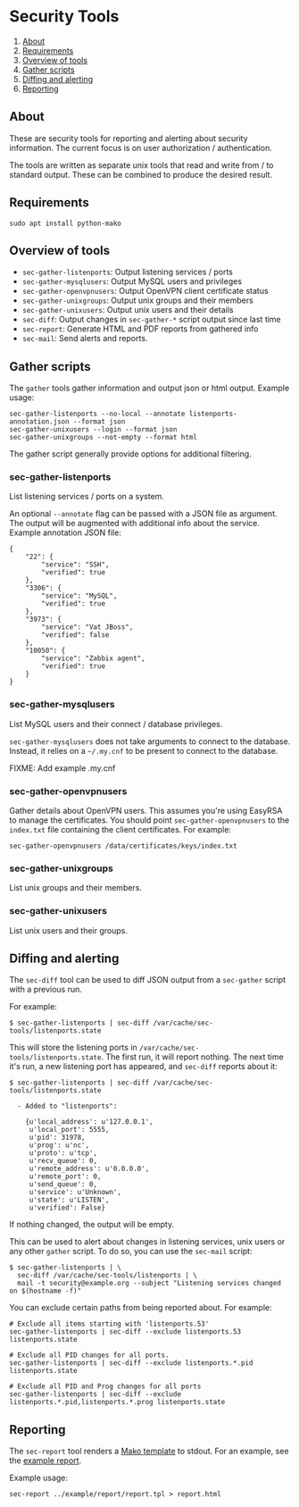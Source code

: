 Security Tools
==============

1. [About](#about)
1. [Requirements](#requirements)
1. [Overview of tools](#overview)
1. [Gather scripts](#gather)
1. [Diffing and alerting](#alert)
1. [Reporting](#report)


## <a name="about">About</a>

These are security tools for reporting and alerting about security
information. The current focus is on user authorization / authentication.

The tools are written as separate unix tools that read and write from / to
standard output. These can be combined to produce the desired result.

## <a name="requirements">Requirements</a>

    sudo apt install python-mako

## <a name="overview">Overview of tools</a>

* `sec-gather-listenports`: Output listening services / ports
* `sec-gather-mysqlusers`: Output MySQL users and privileges
* `sec-gather-openvpnusers`: Output OpenVPN client certificate status
* `sec-gather-unixgroups`: Output unix groups and their members
* `sec-gather-unixusers`: Output unix users and their details
* `sec-diff`: Output changes in `sec-gather-*` script output since last time
* `sec-report`: Generate HTML and PDF reports from gathered info
* `sec-mail`: Send alerts and reports.

## <a name="gather">Gather scripts</a>

The `gather` tools gather information and output json or html output. Example usage:

    sec-gather-listenports --no-local --annotate listenports-annotation.json --format json
    sec-gather-unixusers --login --format json
    sec-gather-unixgroups --not-empty --format html

The gather script generally provide options for additional filtering. 

### sec-gather-listenports

List listening services / ports on a system.

An optional `--annotate` flag can be passed with a JSON file as argument. The
output will be augmented with additional info about the service. Example
annotation JSON file:

    {
        "22": {
            "service": "SSH",
            "verified": true
        },
        "3306": {
            "service": "MySQL",
            "verified": true
        },
        "3973": {
            "service": "Vat JBoss",
            "verified": false
        },
        "10050": {
            "service": "Zabbix agent",
            "verified": true
        }
    }

### sec-gather-mysqlusers

List MySQL users and their connect / database privileges.

`sec-gather-mysqlusers` does not take arguments to connect to the database.
Instead, it relies on a `~/.my.cnf` to be present to connect to the database.

FIXME: Add example .my.cnf

### sec-gather-openvpnusers

Gather details about OpenVPN users. This assumes you're using EasyRSA to
manage the certificates. You should point `sec-gather-openvpnusers` to the
`index.txt` file containing the client certificates. For example:

    sec-gather-openvpnusers /data/certificates/keys/index.txt

### sec-gather-unixgroups

List unix groups and their members.

### sec-gather-unixusers

List unix users and their groups.

## <a name="alert">Diffing and alerting</a>

The `sec-diff` tool can be used to diff JSON output from a `sec-gather` script
with a previous run.

For example:

	$ sec-gather-listenports | sec-diff /var/cache/sec-tools/listenports.state

This will store the listening ports in `/var/cache/sec-tools/listenports.state`. The
first run, it will report nothing. The next time it's run, a new listening
port has appeared, and `sec-diff` reports about it:

	$ sec-gather-listenports | sec-diff /var/cache/sec-tools/listenports.state

      - Added to "listenports":

        {u'local_address': u'127.0.0.1',
         u'local_port': 5555,
         u'pid': 31978,
         u'prog': u'nc',
         u'proto': u'tcp',
         u'recv_queue': 0,
         u'remote_address': u'0.0.0.0',
         u'remote_port': 0,
         u'send_queue': 0,
         u'service': u'Unknown',
         u'state': u'LISTEN',
         u'verified': False}

If nothing changed, the output will be empty.

This can be used to alert about changes in listening services, unix users or
any other `gather` script. To do so, you can use the `sec-mail` script:

	$ sec-gather-listenports | \
      sec-diff /var/cache/sec-tools/listenports | \
      mail -t security@example.org --subject "Listening services changed on $(hostname -f)"

You can exclude certain paths from being reported about. For example:

    # Exclude all items starting with 'listenports.53'
    sec-gather-listenports | sec-diff --exclude listenports.53 listenports.state

    # Exclude all PID changes for all ports.
    sec-gather-listenports | sec-diff --exclude listenports.*.pid listenports.state

    # Exclude all PID and Prog changes for all ports
    sec-gather-listenports | sec-diff --exclude listenports.*.pid,listenports.*.prog listenports.state

## <a name="report">Reporting</a>

The `sec-report` tool renders a [Mako template](http://www.makotemplates.org/)
to stdout. For an example, see the [example report](example/report).

Example usage:

    sec-report ../example/report/report.tpl > report.html

